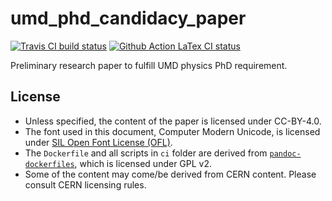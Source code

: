 # umd_phd_candidacy_paper
[![Travis CI build status](https://travis-ci.com/yipengsun/umd_phd_candidacy_paper.svg?branch=master)](https://travis-ci.com/yipengsun/umd_phd_candidacy_paper)
[![Github Action LaTex CI status](https://github.com/yipengsun/umd_phd_candidacy_paper/workflows/LaTeX%20CI/badge.svg)](https://github.com/yipengsun/umd_phd_candidacy_paper/actions)

Preliminary research paper to fulfill UMD physics PhD requirement.

## License
* Unless specified, the content of the paper is licensed under CC-BY-4.0.
* The font used in this document, Computer Modern Unicode, is licensed under
  [SIL Open Font License (OFL)](http://scripts.sil.org/OFL).
* The `Dockerfile` and all scripts in `ci` folder are derived from
  [`pandoc-dockerfiles`](https://github.com/pandoc/dockerfiles), which is licensed under GPL v2.
* Some of the content may come/be derived from CERN content. Please consult
  CERN licensing rules.

